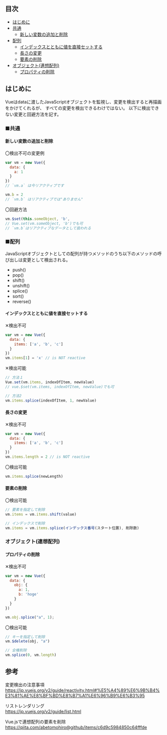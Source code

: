 ## 目次
- [はじめに](#はじめに)  
- [共通](#共通)  
  - [新しい変数の追加と削除](#新しい変数の追加と削除)
- [配列](#配列)
  - [インデックスとともに値を直接セットする](#インデックスとともに値を直接セットする)
  - [長さの変更](#長さの変更)
  - [要素の削除](#要素の削除)
- [オブジェクト(連想配列)](#オブジェクト連想配列)
  - [プロパティの削除](#プロパティの削除)


## はじめに
Vueはdataに渡したJavaScriptオブジェクトを監視し、変更を検出すると再描画をかけてくれるが、
すべての変更を検出できるわけではない。
以下に検出できない変更と回避方法を記す。

### ■共通
#### 新しい変数の追加と削除
〇検出不可の変更例
```js
var vm = new Vue({
  data: {
    a: 1
  }
})
// `vm.a` は今リアクティブです

vm.b = 2
// `vm.b` はリアクティブでは"ありません"
```
〇回避方法
```js
vm.$set(this.someObject, 'b', 
// Vue.set(vm.someObject, 'b')でも可
// `vm.b`はリアクティブなデータとして扱われる
```

### ■配列
JavaScriptオブジェクトとしての配列が持つメソッドのうち以下のメソッドの呼び出しは変更として検出される。
- push()
- pop()
- shift()
- unshift()
- splice()
- sort()
- reverse()

#### インデックスとともに値を直接セットする
✕検出不可
```js
var vm = new Vue({
  data: {
    items: ['a', 'b', 'c']
  }
})
vm.items[1] = 'x' // is NOT reactive
```
✕検出可能
```js
// 方法１
Vue.set(vm.items, indexOfItem, newValue)
// vue.$set(vm.items, indexOfItem, newValue)でも可

// 方法2
vm.items.splice(indexOfItem, 1, newValue)
```

#### 長さの変更
✕検出不可
```js
var vm = new Vue({
  data: {
    items: ['a', 'b', 'c']
  }
})
vm.items.length = 2 // is NOT reactive
```
〇検出可能
```js
vm.items.splice(newLength)
```

#### 要素の削除
〇検出可能
```js
// 要素を指定して削除
vm.items = vm.items.shift(value)

// インデックスで削除
vm.items = vm.items.splice(インデックス番号(スタート位置), 削除数)
```

### オブジェクト(連想配列)
#### プロパティの削除
✕検出不可
```js
var vm = new Vue({
  data: {
    obj: {
      a: 1,
      b: 'hoge'
    }
  }
})

vm.obj.splice("a", 1);
```

〇検出可能
```js
// キーを指定して削除
vm.$delete(obj, "a")

// 全権削除
vm.splice(0, vm.length)

```


## 参考
変更検出の注意事項  
https://jp.vuejs.org/v2/guide/reactivity.html#%E5%A4%89%E6%9B%B4%E3%81%AE%E8%BF%BD%E8%B7%A1%E6%96%B9%E6%B3%95

リストレンダリング  
https://jp.vuejs.org/v2/guide/list.html

Vue.jsで連想配列の要素を削除  
https://qiita.com/abetomohiro@github/items/c6d9c5984850c64fffde
